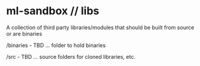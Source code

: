 # ml-sandbox // libs
A collection of third party libraries/modules that should be built from source or are binaries

/binaries - TBD ... folder to hold binaries

/src - TBD ... source folders for cloned libraries, etc.